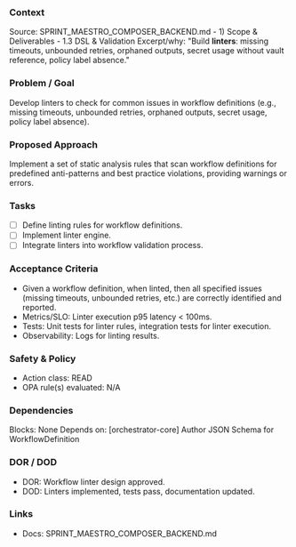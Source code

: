 ### Context
Source: SPRINT_MAESTRO_COMPOSER_BACKEND.md - 1) Scope & Deliverables - 1.3 DSL & Validation
Excerpt/why: "Build **linters**: missing timeouts, unbounded retries, orphaned outputs, secret usage without vault reference, policy label absence."

### Problem / Goal
Develop linters to check for common issues in workflow definitions (e.g., missing timeouts, unbounded retries, orphaned outputs, secret usage, policy label absence).

### Proposed Approach
Implement a set of static analysis rules that scan workflow definitions for predefined anti-patterns and best practice violations, providing warnings or errors.

### Tasks
- [ ] Define linting rules for workflow definitions.
- [ ] Implement linter engine.
- [ ] Integrate linters into workflow validation process.

### Acceptance Criteria
- Given a workflow definition, when linted, then all specified issues (missing timeouts, unbounded retries, etc.) are correctly identified and reported.
- Metrics/SLO: Linter execution p95 latency < 100ms.
- Tests: Unit tests for linter rules, integration tests for linter execution.
- Observability: Logs for linting results.

### Safety & Policy
- Action class: READ
- OPA rule(s) evaluated: N/A

### Dependencies
Blocks: None
Depends on: [orchestrator-core] Author JSON Schema for WorkflowDefinition

### DOR / DOD
- DOR: Workflow linter design approved.
- DOD: Linters implemented, tests pass, documentation updated.

### Links
- Docs: SPRINT_MAESTRO_COMPOSER_BACKEND.md
